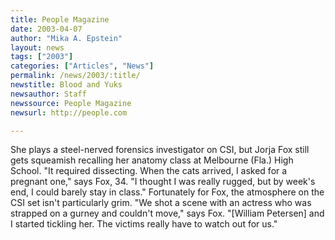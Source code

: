 ```yaml
---
title: People Magazine
date: 2003-04-07
author: "Mika A. Epstein"
layout: news
tags: ["2003"]
categories: ["Articles", "News"]
permalink: /news/2003/:title/
newstitle: Blood and Yuks  
newsauthor: Staff  
newssource: People Magazine  
newsurl: http://people.com  

---
```


She plays a steel-nerved forensics investigator on CSI, but Jorja Fox still gets squeamish recalling her anatomy class at Melbourne (Fla.) High School. "It required dissecting. When the cats arrived, I asked for a pregnant one," says Fox, 34. "I thought I was really rugged, but by week's end, I could barely stay in class." Fortunately for Fox, the atmosphere on the CSI set isn't particularly grim. "We shot a scene with an actress who was strapped on a gurney and couldn't move," says Fox. "[William Petersen] and I started tickling her. The victims really have to watch out for us."

